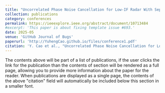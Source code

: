 ```yaml
---
title: "Uncorrelated Phase Noise Cancellation for Low-IF Radar With Separate Reference Sources of Dual PLLs"
collection: publications
category: conferences
permalink: https://ieeexplore.ieee.org/abstract/document/10713484
#excerpt: 'This paper is about fixing template issue #693.'
date: 2025-05
venue: 'GitHub Journal of Bugs'
paperurl: 'http://YuhengCao.github.io/files/conference1.pdf'
citation: 'Y. Cao et al., "Uncorrelated Phase Noise Cancellation for Low-IF Radar With Separate Reference Sources of Dual PLLs," 2024 IEEE MTT-S International Wireless Symposium (IWS), Beijing, China, 2024, pp. 1-3, doi: 10.1109/IWS61525.2024.10713484.'
---
```


The contents above will be part of a list of publications, if the user clicks the link for the publication than the contents of section will be rendered as a full page, allowing you to provide more information about the paper for the reader. When publications are displayed as a single page, the contents of the above "citation" field will automatically be included below this section in a smaller font.
